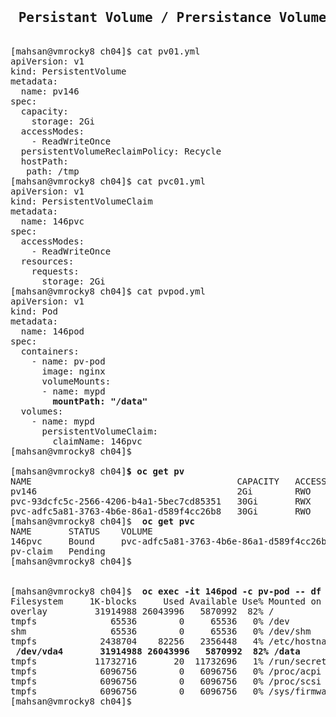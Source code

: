 <pre>
<h2> Persistant Volume / Prersistance Volume Claim / </h2> 
[mahsan@vmrocky8 ch04]$ cat pv01.yml
apiVersion: v1
kind: PersistentVolume
metadata:
  name: pv146
spec:
  capacity:
    storage: 2Gi
  accessModes:
    - ReadWriteOnce
  persistentVolumeReclaimPolicy: Recycle
  hostPath:
   path: /tmp
[mahsan@vmrocky8 ch04]$ cat pvc01.yml
apiVersion: v1
kind: PersistentVolumeClaim
metadata:
  name: 146pvc
spec:
  accessModes:
    - ReadWriteOnce
  resources:
    requests:
      storage: 2Gi
[mahsan@vmrocky8 ch04]$ cat pvpod.yml
apiVersion: v1
kind: Pod
metadata:
  name: 146pod
spec:
  containers:
    - name: pv-pod
      image: nginx
      volumeMounts:
      - name: mypd
      <b>  mountPath: "/data" </b>
  volumes:
    - name: mypd
      persistentVolumeClaim:
        claimName: 146pvc
[mahsan@vmrocky8 ch04]$

[mahsan@vmrocky8 ch04]<b>$ oc get pv </b>
NAME                                       CAPACITY   ACCESS MODES   RECLAIM POLICY   STATUS      CLAIM                                                 STORAGECLASS                   REASON   AGE
pv146                                      2Gi        RWO            Recycle          Available                                                                                                 11m
pvc-93dcfc5c-2566-4206-b4a1-5bec7cd85351   30Gi       RWX            Delete           Bound       openshift-image-registry/crc-image-registry-storage   crc-csi-hostpath-provisioner            27d
pvc-adfc5a81-3763-4b6e-86a1-d589f4cc26b8   30Gi       RWO            Delete           Bound       myproject/146pvc                                      crc-csi-hostpath-provisioner            6m22s
[mahsan@vmrocky8 ch04]$ <b> oc get pvc </b>
NAME       STATUS    VOLUME                                     CAPACITY   ACCESS MODES   STORAGECLASS                   AGE
146pvc     Bound     pvc-adfc5a81-3763-4b6e-86a1-d589f4cc26b8   30Gi       RWO            crc-csi-hostpath-provisioner   8m9s
pv-claim   Pending                                                                        crc-csi-hostpath-provisioner   8h
[mahsan@vmrocky8 ch04]$


[mahsan@vmrocky8 ch04]$ <b> oc exec -it 146pod -c pv-pod -- df </b>
Filesystem     1K-blocks     Used Available Use% Mounted on
overlay         31914988 26043996   5870992  82% /
tmpfs              65536        0     65536   0% /dev
shm                65536        0     65536   0% /dev/shm
tmpfs            2438704    82256   2356448   4% /etc/hostname
<b> /dev/vda4       31914988 26043996   5870992  82% /data </b>
tmpfs           11732716       20  11732696   1% /run/secrets/kubernetes.io/serviceaccount
tmpfs            6096756        0   6096756   0% /proc/acpi
tmpfs            6096756        0   6096756   0% /proc/scsi
tmpfs            6096756        0   6096756   0% /sys/firmware
[mahsan@vmrocky8 ch04]$




</pre>




